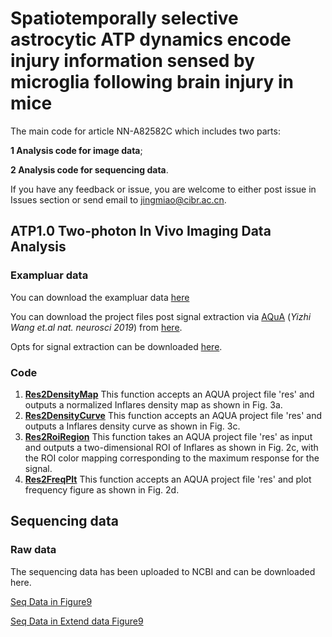# Spatiotemporally selective astrocytic ATP dynamics encode injury information sensed by microglia following brain injury in mice
The main code for article NN-A82582C
which includes two parts: 

**1 Analysis code for image data**; 

**2 Analysis code for sequencing data**.

If you have any feedback or issue, you are welcome to either post issue in Issues section or send email to jingmiao@cibr.ac.cn.

## ATP1.0 Two-photon In Vivo Imaging Data Analysis

### Exampluar data

You can download the exampluar data [here](\ABCD.tif) 

You can download the project files post signal extraction via [AQuA](https://github.com/yu-lab-vt/AQuA) (*Yizhi Wang et.al nat. neurosci 2019*)  from [here](\ABCD.mat).

Opts for signal extraction can be downloaded [here](/OptsOfAqua.csv).

### Code 

1. [**Res2DensityMap**](/Res2DensityMap.m) This function accepts an AQUA project file 'res' and outputs a normalized Inflares density map as shown in Fig. 3a.
2. [**Res2DensityCurve**](/Res2DensityCurve.m) This function accepts an AQUA project file 'res' and outputs a Inflares density curve as shown in Fig. 3c.
3. [**Res2RoiRegion**](/Res2RoiRegion.m) This function takes an AQUA project file 'res' as input and outputs a two-dimensional ROI of Inflares as shown in Fig. 2c, with the ROI color mapping corresponding to the maximum response for the signal.
4. [**Res2FreqPlt**](/Res2FreqPlt.m) This function accepts an AQUA project file 'res' and plot frequency figure as shown in Fig. 2d.

## Sequencing data
### Raw data
The sequencing data has been uploaded to NCBI and can be downloaded here. 

[Seq Data in Figure9](https://trace.ncbi.nlm.nih.gov/Traces/?view=study&acc=SRP501521)

[Seq Data in Extend data Figure9](https://trace.ncbi.nlm.nih.gov/Traces/?view=study&acc=SRP501522)


